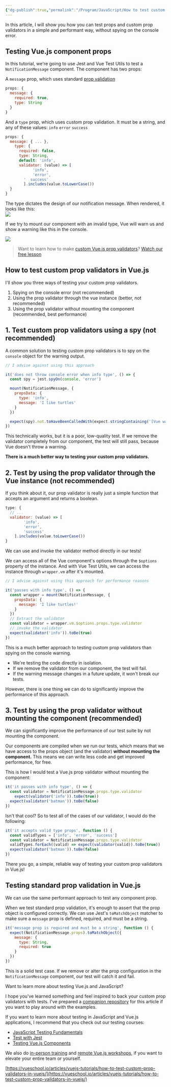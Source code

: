 ```yaml
---
{"dg-publish":true,"permalink":"/Program/JavaScript/How to test custom prop validators in Vue.js - Vue.js Tutorials/","dgPassFrontmatter":true}
---
```


In this article, I will show you how you can test props and custom prop validators in a simple and performant way, without spying on the console error.

## Testing Vue.js component props

In this tutorial, we're going to use Jest and Vue Test Utils to test a `NotificationMessage` component. The component has two props:

A `message` prop, which uses standard [prop validation](https://vuejs.org/v2/guide/components-props.html#Prop-Validation)

```jsx
props: {
  message: {
    required: true,
    type: String
  }
}
```

And a `type` prop, which uses custom prop validation. It must be a string, and any of these values: `info` `error` `success`

```jsx
props: {
  message: { ... },
    type: {
      required: false,
      type: String,
      default: 'info',
      validator: (value) => [
            'info', 
            'error', 
        '  success'
        ].includes(value.toLowerCase())
  }
}
```

The type dictates the design of our notification message. When rendered, it looks like this:  
![](https://vueschool.io/articles/wp-content/uploads/2020/05/testing_vuejs_prop_validators_vueschool-1024x472.png)

If we try to mount our component with an invalid type, Vue will warn us and show a warning like this in the console.

![](https://vueschool.io/articles/wp-content/uploads/2020/05/testing_vuejs_prop_validators_console_error_vueschool-1024x209.png)

> Want to learn how to make [custom Vue.js prop validators](https://vueschool.io/lessons/vuejs-custom-prop-validation)? [Watch our free lesson](https://vueschool.io/lessons/vuejs-custom-prop-validation)

## How to test custom prop validators in Vue.js

I'll show you three ways of testing your custom prop validators.

1.  Spying on the console error (not recommended)
2.  Using the prop validator through the vue instance (better, not recommended)
3.  Using the prop validator without mounting the component (recommended, best performance)

## 1. Test custom prop validators using a spy (not recommended)

A common solution to testing custom prop validators is to spy on the `console` object for the warning output.

```jsx
// I advise against using this approach

it('does not throw console error when info type', () => {
  const spy = jest.spyOn(console, 'error')

  mount(NotificationMessage, {
    propsData: {
      type: 'info',
      message: 'I like turtles'
    }
  })

  expect(spy).not.toHaveBeenCalledWith(expect.stringContaining('[Vue warn]: Invalid prop: custom validator check failed for prop "type".'))
})
```

This technically works, but it is a poor, low-quality test. If we remove the validator completely from our component, the test will still pass, because Vue doesn't throw a warning.

**There is a much better way to testing your custom prop validators.**

## 2. Test by using the prop validator through the Vue instance (not recommended)

If you think about it, our prop validator is really just a simple function that accepts an argument and returns a boolean.

```jsx
type: {
  // ...
  validator: (value) => [
        'info', 
        'error', 
        'success'
    ].includes(value.toLowerCase())
}
```

We can use and invoke the validator method directly in our tests!

We can access all of the Vue component's options through the `$options` property of the instance. And with Vue Test Utils, we can access the instance through `wrapper.vm` after it's mounted.

```jsx
// I advise against using this approach for performance reasons

it('passes with info type', () => {
  const wrapper = mount(NotificationMessage, {
    propsData: {
      message: 'I like turtles!'
    }
  })
  // Extract the validator
  const validator = wrapper.vm.$options.props.type.validator
  // invoke the validator
  expect(validator('info')).toBe(true)
})
```

This is a much better approach to testing custom prop validators than spying on the console warning.

-   We're testing the code directly in isolation.
-   If we remove the validator from our component, the test will fail.
-   If the warning message changes in a future update, it won't break our tests.

However, there is one thing we can do to significantly improve the performance of this approach.

## 3. Test by using the prop validator without mounting the component (recommended)

We can significantly improve the performance of our test suite by not mounting the component.

Our components are compiled when we run our tests, which means that we have access to the props object (and the validator) **without mounting the component.** This means we can write less code and get improved performance, for free.

This is how I would test a Vue.js prop validator without mounting the component:

```jsx
it('it passes with info type', () => {
  const validator = NotificationMessage.props.type.validator
    expect(validator('info')).toBe(true))
  expect(validator('batman')).toBe(false)
})
```

Isn't that cool? So to test all of the cases of our validator, I would do the following:

```jsx
it('it accepts valid type props', function () {
  const validTypes = ['info', 'error', 'success']
  const validator = NotificationMessage.props.type.validator
  validTypes.forEach((valid) => expect(validator(valid)).toBe(true))
  expect(validator('batman')).toBe(false)
})
```

There you go, a simple, reliable way of testing your custom prop validators in Vue.js!

## Testing standard prop validation in Vue.js

We can use the same performant approach to test any component prop.

When we test standard prop validation, it's enough to assert that the prop object is configured correctly. We can use Jest's `toMatchObject` matcher to make sure a `message` prop is defined, required, and must be a string.

```jsx
it('message prop is required and must be a string', function () {
  expect(NotificationMessage.props).toMatchObject({
    message: {
      type: String,
      required: true
    }
  })
})
```

This is a solid test case. If we remove or alter the prop configuration in the `NotificationMessage` component, our test will catch it and fail.

Want to learn more about testing Vue.js and JavaScript?

I hope you've learned something and feel inspired to back your custom prop validators with tests. I've prepared a [companion repository](https://github.com/rahaug/testing-vuejs-custom-prop-validators) for this article if you want to play around with the examples.

If you want to learn more about testing in JavaScript and Vue.js applications, I recommend that you check out our testing courses:

-   [JavaScript Testing Fundamentals](https://vueschool.io/courses/javascript-testing-fundamentals)
-   [Test with Jest](https://vueschool.io/courses/test-with-jest)
-   [Testing Vue.js Components](https://vueschool.io/courses/learn-how-to-test-vuejs-components)

We also do [in-person training](https://vueschool.io/workshops) and [remote Vue.js workshops](https://vueschool.io/workshops), if you want to elevate your entire team or yourself.

 [https://vueschool.io/articles/vuejs-tutorials/how-to-test-custom-prop-validators-in-vuejs/](https://vueschool.io/articles/vuejs-tutorials/how-to-test-custom-prop-validators-in-vuejs/)
